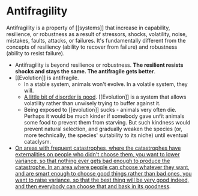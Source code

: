 # Antifragility

Antifragility is a property of [[systems]] that increase in capability, resilience, or robustness as a result of stressors, shocks, volatility, noise, mistakes, faults, attacks, or failures. It's fundamentally different from the concepts of resiliency (ability to recover from failure) and robustness (ability to resist failure).

- Antifragility is beyond resilience or robustness. **The resilient resists shocks and stays the same. The antifragile gets better**.
- [[Evolution]] is antifragile.
  - In a stable system, animals won't evolve. In a volatile system, they will.
  - [A little bit of disorder is good](https://astralcodexten.substack.com/p/book-review-antifragile). [[Evolution]] is a system that allows volatility rather than unwisely trying to buffer against it.
  - Being exposed to [[evolution]] sucks - animals very often die. Perhaps it would be much kinder if somebody gave unfit animals some food to prevent them from starving. But such kindness would prevent natural selection, and gradually weaken the species (or, more technically, the species' suitability to its niche) until eventual cataclysm.
- [On areas with frequent catastrophes, where the catastrophes have externalities on people who didn't choose them, you want to lower variance, so that nothing ever gets bad enough to produce the catastrophe. In an area where people can choose whatever they want, and are smart enough to choose good things rather than bad ones, you want to raise variance, so that the best thing will be very good indeed, and then everybody can choose that and bask in its goodness](https://astralcodexten.substack.com/p/more-antifragile-diversity-libertarianism).
